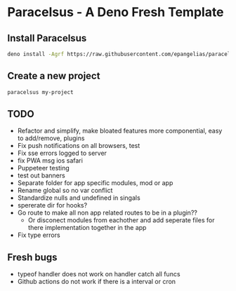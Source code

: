 # Paracelsus - A Deno Fresh Template

## Install Paracelsus

```bash
deno install -Agrf https://raw.githubusercontent.com/epangelias/paracelsus/refs/heads/main/tasks/paracelsus.ts
```

## Create a new project

```bash
paracelsus my-project
```

## TODO

- Refactor and simplify, make bloated features more componential, easy to add/remove, plugins
- Fix push notifications on all browsers, test
- Fix sse errors logged to server
- fix PWA msg ios safari
- Puppeteer testing
- test out banners
- Separate folder for app specific modules, mod or app
- Rename global so no var conflict
- Standardize nulls and undefined in singals
- spererate dir for hooks?
- Go route to make all non app related routes to be in a plugin??
  - Or disconect modules from eachother and add seperate files for there implementation together in the app
- Fix type errors

## Fresh bugs

- typeof handler does not work on handler catch all funcs
- Github actions do not work if there is a interval or cron
